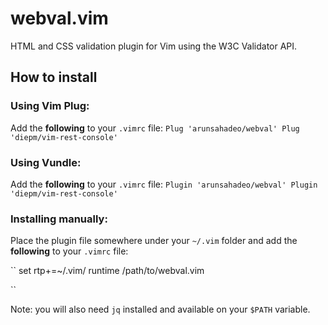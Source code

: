 # webval.vim

HTML and CSS validation plugin for Vim using the W3C Validator API.
## How to install

### Using Vim Plug:

Add the **following** to your `.vimrc` file:
``
Plug 'arunsahadeo/webval'
Plug 'diepm/vim-rest-console'
``

### Using Vundle:

Add the **following** to your `.vimrc` file:
``
Plugin 'arunsahadeo/webval'
Plugin 'diepm/vim-rest-console'
``

### Installing manually:

Place the plugin file somewhere under your `~/.vim` folder and add the **following** to your `.vimrc` file:

``
set rtp+=~/.vim/
runtime /path/to/webval.vim

``

Note: you will also need `jq` installed and available on your `$PATH` variable.

